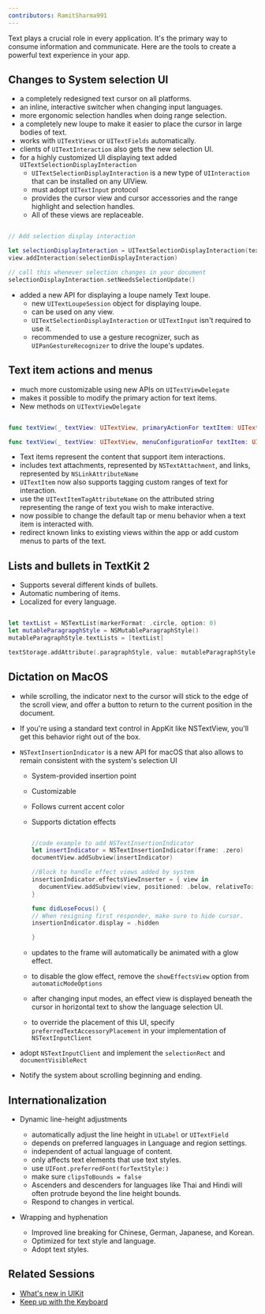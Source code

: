 ```yaml
---
contributors: RamitSharma991
---
```


Text plays a crucial role in every application. It's the primary way to consume information and communicate. Here are the tools to create a powerful text experience in your app. 

## Changes to System selection UI

* a completely redesigned text cursor on all platforms.
* an inline, interactive switcher when changing input languages.
* more ergonomic selection handles when doing range selection.
* a completely new loupe to make it easier to place the cursor in large bodies of text.
* works with `UITextViews` or `UITextFields` automatically.
* clients of `UITextInteraction` also gets the new selection UI.
* for a highly customized UI displaying text added `UITextSelectionDisplayInteraction`
  * `UITextSelectionDisplayInteraction` is a new type of `UIInteraction` that can be installed on any UIView.
  * must adopt `UITextInput` protocol
  * provides the cursor view and cursor accessories and the range highlight and selection handles.
  * All of these views are replaceable.

```swift

// Add selection display interaction

let selectionDisplayInteraction = UITextSelectionDisplayInteraction(textInput: document, delegate: self)
view.addInteraction(selectionDisplayInteraction)

// call this whenever selection changes in your document
selectionDisplayInteraction.setNeedsSelectionUpdate()

```

* added a new API for displaying a loupe namely Text loupe.
  * new `UITextLoupeSession` object for displaying loupe.
  * can be used on any view.
  * `UITextSelectionDisplayInteraction` or `UITextInput` isn't required to use it.
  * recommended to use a gesture recognizer, such as `UIPanGestureRecognizer` to drive the loupe's updates.

## Text item actions and menus

* much more customizable using new APIs on `UITextViewDelegate`
* makes it possible to modify the primary action for text items.
* New methods on `UITextViewDelegate`

```swift

func textView(_ textView: UITextView, primaryActionFor textItem: UITextItem, defaultAction: UIAction) -> UIAction?

func textView(_ textView: UITextView, menuConfigurationFor textItem: UITextItem, defaultMenu: UIMenu) -> UITextItem.MenuConfiguration?

```

* Text items represent the content that support item interactions.
* includes text attachments, represented by `NSTextAttachment`, and links, represented by `NSLinkAttributeName`
* `UITextItem` now also supports tagging custom ranges of text for interaction.
* use the `UITextItemTagAttributeName` on the attributed string representing the range of text you wish to make interactive.
* now possible to change the default tap or menu behavior when a text item is interacted with.
* redirect known links to existing views within the app or add custom menus to parts of the text.
   
## Lists and bullets in TextKit 2

* Supports several different kinds of bullets.
* Automatic numbering of items.
* Localized for every language.

```swift

let textList = NSTextList(markerFormat: .circle, option: 0)
let mutableParagrapghStyle = NSMutableParagraphStyle()
mutableParagraphStyle.textLists = [textList]

textStorage.addAttribute(.paragraphStyle, value: mutableParagraphStyle, range: NSRange(location: 0, textStorage.length))

```

## Dictation on MacOS

* while scrolling, the indicator next to the cursor will stick to the edge of the scroll view, and offer a button to return to the current position in the document.
* If you're using a standard text control in AppKit like NSTextView, you'll get this behavior right out of the box.
* `NSTextInsertionIndicator` is a new API for macOS that also allows to remain consistent with the system's selection UI
  * System-provided insertion point
  * Customizable
  * Follows current accent color
  * Supports dictation effects

    ```swift
    
    //code example to add NSTextInsertionIndicator
    let insertIndicator = NSTextInsertionIndicator(frame: .zero)
    documentView.addSubview(insertIndicator)

    //Block to handle effect views added by system
    insertionIndicator.effectsViewInserter = { view in
      documentView.addSubview(view, positioned: .below, relativeTo: insertionIndicator)
    }

    func didLoseFocus() {
    // When resigning first responder, make sure to hide cursor.
    insertionIndicator.display = .hidden

    }
    
    ```



  * updates to the frame will automatically be animated with a glow effect.
  * to disable the glow effect, remove the `showEffectsView` option from `automaticModeOptions`
  * after changing input modes, an effect view is displayed beneath the cursor in horizontal text to show the language selection UI.
  * to override the placement of this UI, specify `preferredTextAccessoryPlacement` in your implementation of `NSTextInputClient`
 
* adopt `NSTextInputClient` and implement the `selectionRect` and `documentVisibleRect`
* Notify the system about scrolling beginning and ending.


## Internationalization

* Dynamic line-height adjustments
  * automatically adjust the line height in `UILabel` or `UITextField`
  * depends on preferred languages in Language and region settings.
  * independent of actual language of content.
  * only affects text elements that use text styles.
  * use `UIFont.preferredFont(forTextStyle:)`
  * make sure `clipsToBounds = false`
  * Ascenders and descenders for languages like Thai and Hindi will often protrude beyond the line height bounds.
  * Respond to changes in vertical.
 
* Wrapping and hyphenation
  * Improved line breaking for Chinese, German, Japanese, and Korean.
  * Optimized for text style and language.
  * Adopt text styles.



## Related Sessions 
- [What's new in UIKit](https://developer.apple.com/wwdc23/10055)
- [Keep up with the Keyboard](https://developer.apple.com/wwdc23/10281)


